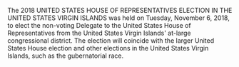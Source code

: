 The 2018 UNITED STATES HOUSE OF REPRESENTATIVES ELECTION IN THE UNITED STATES VIRGIN ISLANDS was held on Tuesday, November 6, 2018, to elect the non-voting Delegate to the United States House of Representatives from the United States Virgin Islands' at-large congressional district. The election will coincide with the larger United States House election and other elections in the United States Virgin Islands, such as the gubernatorial race.
